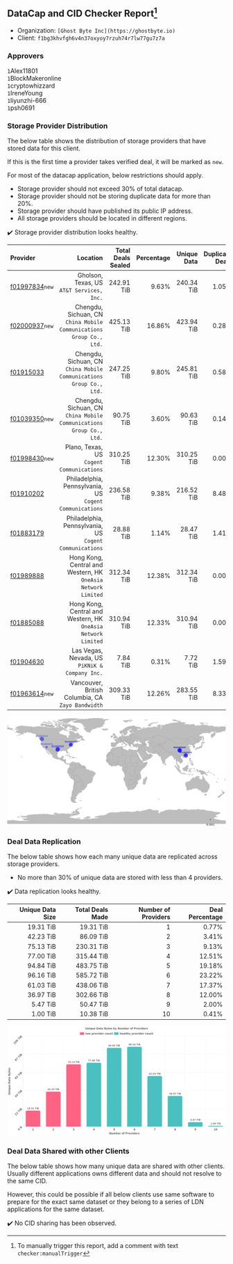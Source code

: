 ## DataCap and CID Checker Report[^1]
 - Organization: `[Ghost Byte Inc](https://ghostbyte.io)`
 - Client: `f1bg3khvfgh6v4n37oxyoy7rzuh74r7lw77gu7z7a`
### Approvers
`1`Alex11801<br/>`1`BlockMakeronline<br/>`1`cryptowhizzard<br/>`1`IreneYoung<br/>`1`liyunzhi-666<br/>`1`psh0691

### Storage Provider Distribution
The below table shows the distribution of storage providers that have stored data for this client.

If this is the first time a provider takes verified deal, it will be marked as `new`.

For most of the datacap application, below restrictions should apply.
 - Storage provider should not exceed 30% of total datacap.
 - Storage provider should not be storing duplicate data for more than 20%.
 - Storage provider should have published its public IP address.
 - All storage providers should be located in different regions.

✔️ Storage provider distribution looks healthy.

| Provider                                                    |                                                               Location | Total Deals Sealed | Percentage | Unique Data | Duplicate Deals |
| :---------------------------------------------------------- | ---------------------------------------------------------------------: | -----------------: | ---------: | ----------: | --------------: |
| [f01997834](https://filfox.info/en/address/f01997834)`new`  |                           Gholson, Texas, US<br/>`AT&T Services, Inc.` |         242.91 TiB |      9.63% |  240.34 TiB |           1.05% |
| [f02000937](https://filfox.info/en/address/f02000937)`new`  | Chengdu, Sichuan, CN<br/>`China Mobile Communications Group Co., Ltd.` |         425.13 TiB |     16.86% |  423.94 TiB |           0.28% |
| [f01915033](https://filfox.info/en/address/f01915033)       | Chengdu, Sichuan, CN<br/>`China Mobile Communications Group Co., Ltd.` |         247.25 TiB |      9.80% |  245.81 TiB |           0.58% |
| [f01039350](https://filfox.info/en/address/f01039350)`new`  | Chengdu, Sichuan, CN<br/>`China Mobile Communications Group Co., Ltd.` |          90.75 TiB |      3.60% |   90.63 TiB |           0.14% |
| [f01998430](https://filfox.info/en/address/f01998430)`new`  |                           Plano, Texas, US<br/>`Cogent Communications` |         310.25 TiB |     12.30% |  310.25 TiB |           0.00% |
| [f01910202](https://filfox.info/en/address/f01910202)       |             Philadelphia, Pennsylvania, US<br/>`Cogent Communications` |         236.58 TiB |      9.38% |  216.52 TiB |           8.48% |
| [f01883179](https://filfox.info/en/address/f01883179)       |             Philadelphia, Pennsylvania, US<br/>`Cogent Communications` |          28.88 TiB |      1.14% |   28.47 TiB |           1.41% |
| [f01989888](https://filfox.info/en/address/f01989888)       |       Hong Kong, Central and Western, HK<br/>`OneAsia Network Limited` |         312.34 TiB |     12.38% |  312.34 TiB |           0.00% |
| [f01885088](https://filfox.info/en/address/f01885088)       |       Hong Kong, Central and Western, HK<br/>`OneAsia Network Limited` |         310.94 TiB |     12.33% |  310.94 TiB |           0.00% |
| [f01904630](https://filfox.info/en/address/f01904630)       |                      Las Vegas, Nevada, US<br/>`PiKNiK & Company Inc.` |           7.84 TiB |      0.31% |    7.72 TiB |           1.59% |
| [f01963614](https://filfox.info/en/address/f01963614)`new`  |                   Vancouver, British Columbia, CA<br/>`Zayo Bandwidth` |         309.33 TiB |     12.26% |  283.55 TiB |           8.33% |

![Provider Distribution](https://raw.githubusercontent.com/data-preservation-programs/filplus-checker-assets/main/filecoin-project/filecoin-plus-large-datasets/issues/621/1674436037681.png)
### Deal Data Replication
The below table shows how each many unique data are replicated across storage providers.
- No more than 30% of unique data are stored with less than 4 providers.

✔️ Data replication looks healthy.

| Unique Data Size | Total Deals Made | Number of Providers | Deal Percentage |
| ---------------: | ---------------: | ------------------: | --------------: |
|        19.31 TiB |        19.31 TiB |                   1 |           0.77% |
|        42.23 TiB |        86.09 TiB |                   2 |           3.41% |
|        75.13 TiB |       230.31 TiB |                   3 |           9.13% |
|        77.00 TiB |       315.44 TiB |                   4 |          12.51% |
|        94.84 TiB |       483.75 TiB |                   5 |          19.18% |
|        96.16 TiB |       585.72 TiB |                   6 |          23.22% |
|        61.03 TiB |       438.06 TiB |                   7 |          17.37% |
|        36.97 TiB |       302.66 TiB |                   8 |          12.00% |
|         5.47 TiB |        50.47 TiB |                   9 |           2.00% |
|         1.00 TiB |        10.38 TiB |                  10 |           0.41% |

![Replication Distribution](https://raw.githubusercontent.com/data-preservation-programs/filplus-checker-assets/main/filecoin-project/filecoin-plus-large-datasets/issues/621/1674436038452.png)
### Deal Data Shared with other Clients
The below table shows how many unique data are shared with other clients.
Usually different applications owns different data and should not resolve to the same CID.

However, this could be possible if all below clients use same software to prepare for the exact same dataset or they belong to a series of LDN applications for the same dataset.

✔️ No CID sharing has been observed.

[^1]: To manually trigger this report, add a comment with text `checker:manualTrigger`
